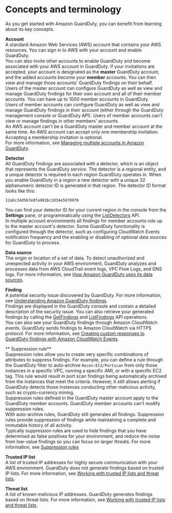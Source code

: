 # Concepts and terminology<a name="guardduty_concepts"></a>

As you get started with Amazon GuardDuty, you can benefit from learning about its key concepts\.

**Account**  
A standard Amazon Web Services \(AWS\) account that contains your AWS resources\. You can sign in to AWS with your account and enable GuardDuty\.  
You can also invite other accounts to enable GuardDuty and become associated with your AWS account in GuardDuty\. If your invitations are accepted, your account is designated as the **master** GuardDuty account, and the added accounts become your **member** accounts\. You can then view and manage those accounts' GuardDuty findings on their behalf\.  
Users of the master account can configure GuardDuty as well as view and manage GuardDuty findings for their own account and all of their member accounts\. You can have up to 1000 member accounts in GuardDuty\.  
Users of member accounts can configure GuardDuty as well as view and manage GuardDuty findings in their account \(either through the GuardDuty management console or GuardDuty API\)\. Users of member accounts can't view or manage findings in other members' accounts\.   
An AWS account can't be a GuardDuty master and member account at the same time\. An AWS account can accept only one membership invitation\. Accepting a membership invitation is optional\.  
For more information, see [Managing multiple accounts in Amazon GuardDuty](guardduty_accounts.md)\.

**Detector**  
All GuardDuty findings are associated with a detector, which is an object that represents the GuardDuty service\. The detector is a regional entity, and a unique detector is required in each region GuardDuty operates in\. When you enable GuardDuty in a region a new detector with a unique 32 alphanumeric detector ID is generated in that region\. The detector ID format looks like this:  

```
12abc34d567e8fa901bc2d34e56789f0
```
You can find your detector ID for your current region in the console from the **Settings** pane, or programmatically using the [ListDetectors](https://docs.aws.amazon.com/guardduty/latest/APIReference/API_GetFindings.html#API_ListDetectors) API\.  
In multiple account environments all findings for member accounts role up to the master account's detector\.
Some GuardDuty functionality is configured through the detector, such as configuring CloudWatch Events notification frequency and the enabling or disabling of optional data sources for GuardDuty to process\.

**Data source**  
The origin or location of a set of data\. To detect unauthorized and unexpected activity in your AWS environment, GuardDuty analyzes and processes data from AWS CloudTrail event logs, VPC Flow Logs, and DNS logs\. For more information, see [How Amazon GuardDuty uses its data sources](guardduty_data-sources.md)\.

**Finding**  
A potential security issue discovered by GuardDuty\. For more information, see [Understanding Amazon GuardDuty findings](guardduty_findings.md)\.  
Findings are displayed in the GuardDuty console and contain a detailed description of the security issue\. You can also retrieve your generated findings by calling the [GetFindings](https://docs.aws.amazon.com/guardduty/latest/APIReference/API_GetFindings.html) and [ListFindings](https://docs.aws.amazon.com/guardduty/latest/APIReference/API_ListFindings.html) API operations\.  
You can also see your GuardDuty findings through Amazon CloudWatch events\. GuardDuty sends findings to Amazon CloudWatch via HTTPS protocol\. For more information, see [Creating custom responses to GuardDuty findings with Amazon CloudWatch Events](guardduty_findings_cloudwatch.md)\.

** Suppression rule**  
Suppression rules allow you to create very specific combinations of attributes to suppress findings\. For example, you can define a rule through the GuardDuty filter to auto\-archive `Recon:EC2/Portscan` from only those instances in a specific VPC, running a specific AMI, or with a specific EC2 tag\. This rule would result in port scan findings being automatically archived from the instances that meet the criteria\. However, it still allows alerting if GuardDuty detects those instances conducting other malicious activity, such as crypto\-currency mining\.  
Suppression rules defined in the GuardDuty master account apply to the GuardDuty member accounts\. GuardDuty member accounts can't modify suppression rules\.  
With auto\-archive rules, GuardDuty still generates all findings\. Suppression rules provide suppression of findings while maintaining a complete and immutable history of all activity\.   
Typically suppression rules are used to hide findings that you have determined as false positives for your environment, and reduce the noise from low\-value findings so you can focus on larger threats\. For more information, see [Suppression rules](findings_suppression-rule.md)

**Trusted IP list**  
A list of trusted IP addresses for highly secure communication with your AWS environment\. GuardDuty does not generate findings based on trusted IP lists\. For more information, see [Working with trusted IP lists and threat lists](guardduty_upload-lists.md)\.

**Threat list**  
A list of known malicious IP addresses\. GuardDuty generates findings based on threat lists\. For more information, see [Working with trusted IP lists and threat lists](guardduty_upload-lists.md)\.